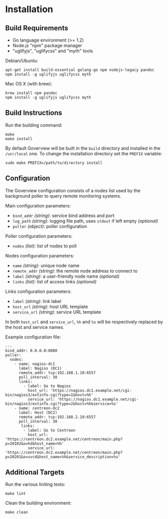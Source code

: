 Installation
============

Build Requirements
------------------

 * Go language environment (>= 1.2)
 * Node.js "npm" package manager
 * "uglifyjs", "uglifycss" and "myth" tools

Debian/Ubuntu:

    apt-get install build-essential golang-go npm nodejs-legacy pandoc
    npm install -g uglifyjs uglifycss myth

Mac OS X (with brew):

    brew install npm pandoc
    npm install -g uglifyjs uglifycss myth

Build Instructions
------------------

Run the building command:

    make
    make install

By default Goverview will be built in the `build` directory and installed in the `/usr/local` one. To change the
installation directory set the `PREFIX` variable:

    sudo make PREFIX=/path/to/directory install

Configuration
-------------

The Goverview configuration consists of a nodes list used by the background poller to query remote monitoring systems.

Main configuration parameters:

 * `bind_addr` _(string)_: service bind address and port
 * `log_path` _(string)_: logging file path, uses `stdout` if left empty _(optional)_
 * `poller` _(object)_: poller configuration

Poller configuration parameters:

 * `nodes` _(list)_: list of nodes to poll

Nodes configuration parameters:

 * `name` _(string)_: unique node name
 * `remote_addr` _(string)_: the remote node address to connect to
 * `label` _(string)_: a user-friendly node name _(optional)_
 * `links` _(list)_: list of access links _(optional)_

Links configuration parameters:

 * `label` _(string)_: link label
 * `host_url` _(string)_: host URL template
 * `service_url` _(string)_: service URL template

In both `host_url` and `service_url`, `%h` and `%s` will be respectively replaced by the host and service names.

Example configuration file:

    ---
    bind_addr: 0.0.0.0:8080
    poller:
      nodes:
        - name: nagios-dc1
          label: Nagios (DC1)
          remote_addr: tcp:192.168.1.10:6557
          poll_interval: 30
          links:
            - label: Go to Nagios
              host_url: 'https://nagios.dc1.example.net/cgi-bin/nagios3/extinfo.cgi?type=1&host=%h'
              service_url: 'https://nagios.dc1.example.net/cgi-bin/nagios3/extinfo.cgi?type=2&host=%h&service=%s'
        - name: centreon-dc2
          label: Host (DC2)
          remote_addr: tcp:192.168.2.10:6557
          poll_interval: 30
           links:
            - label: Go to Centreon
              host_url: 'https://centreon.dc2.example.net/centreon/main.php?p=20102&o=hd&host_name=%h'
              service_url: 'https://centreon.dc2.example.net/centreon/main.php?p=20201&o=svcd&host_name=%h&service_description=%s'


Additional Targets
------------------

Run the various liniting tests:

    make lint

Clean the building environment:

    make clean
